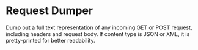 Request Dumper
==============
Dump out a full text representation of any incoming GET or POST request,
including headers and request body. If content type is JSON or XML, it is
pretty-printed for better readability.
